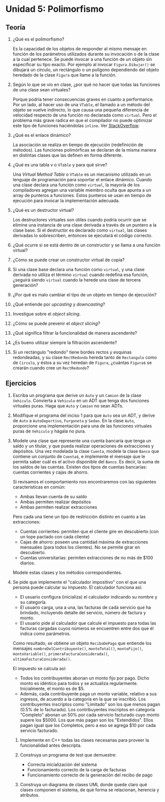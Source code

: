 # Unidad 5: Polimorfismo

## Teoría

1. ¿Qué es el polimorfismo?

    Es la capacidad de los objetos de responder al mismo mensaje en función
    de los parámetros utilizados durante su invocación o de la clase a la cual
    pertenece. Se puede invocar a una función de un objeto sin especificar su 
    tipo exacto. Por ejemplo al invocar `Figura.Dibujar()` se dibujará un
    círculo, un rectángulo o un polígono dependiendo del objeto heredado de
    la clase `Figura` que llame a la función.

2. Según lo que se vio en clase, ¿por qué no hacer que todas las
   funciones de una clase sean virtuales?

   Porque podría tener consecuencias graves en cuanto a performance. Por un
   lado, al hacer uso de una `VTable`, el llamado a un método del objeto se
   vuelve indirecto, lo que causa una pequeña diferencia de velocidad respecto
   de una función no declarada como `virtual`. Pero el problema más grave 
   radica en que el compilador no puede optimizar este tipo de funciones
   haciéndolas `inline`. Ver [StackOverflow](https://stackoverflow.com/questions/292124/is-there-any-reason-not-to-make-a-member-function-virtual).

3. ¿Qué es el enlace dinámico?

   La asociación se realiza en tiempo de ejecución (redefinición de métodos).
   Las funciones polimórficas se declaran de la misma manera en distintas 
   clases que las definen en forma diferente.

4. ¿Qué es una tabla v o `VTable` y para qué sirve?

   Una _Virtual Method Table_ o `VTable` es un mecanismo utilizado en un
   lenguaje de programación para soportar el enlace dinámico. Cuando una clase
   declara una función como `virtual`, la mayoría de los compiladores agregan
   una variable miembro oculta que apunta a un array de punteros a funciones.
   Estos punteros se usan en tiempo de ejecución para invocar la implementación
   adecuada.

5. ¿Qué es un destructor virtual?

   Los destructores virtuales son útiles cuando podría ocurrir que se elimine
   una instancia de una clase derivada a través de un puntero a la clase base.
   Si el destructor es declarado como `virtual`, las clases derivadas lo
   sobrescriben, entonces se ejecutará el código correcto.

6. ¿Qué ocurre si se está dentro de un constructor y se llama a una
   función virtual?

7. ¿Cómo se puede crear un constructor virtual de copia?

8. Si una clase base declara una función como `virtual`, y una clase
   derivada no utiliza el término `virtual` cuando redefina esa función,
   ¿seguirá siendo `virtual` cuando la herede una clase de tercera
   generación?

9. ¿Por qué es malo cambiar el tipo de un objeto en tiempo de ejecución?

10. ¿Qué entiende por _upcasting_ y _downcasting_?

11. Investigue sobre el _object slicing_.

12. ¿Cómo se puede prevenir el _object slicing_?

13. ¿Qué significa filtrar la funcionalidad de manera ascendente?

14. ¿Es bueno utilizar siempre la filtración ascendente?

15. Si un rectángulo "redondo" tiene bordes rectos y esquinas
    redondeadas, y su clase `RectRedondo` hereda tanto de `Rectangulo` como
    de `Circulo`, y éstos a su vez heredan de `Figura`, ¿cuántas `Figura`s
    se crearán cuando cree un `RectRedondo`?

## Ejercicios

1.  Escriba un programa que derive un `Auto` y un `Camion` de la clase
    `Vehiculo`. Convierta a `Vehiculo` en un ADT que tenga dos funciones
    virtuales puras. Haga que `Auto` y `Camion` no sean ADTs.

2.  Modifique el programa del inciso 1 para que `Auto` sea un ADT, y
    derive de `Auto` a `AutoDeportivo`, `Furgoneta` y `Sedan`. En la clase
    `Auto`, proporcione una implementación para una de las funciones
    virtuales puras de `Vehiculo` y hágala no pura.

3.  Modele una clase que represente una cuenta bancaria que tenga un
    saldo y un titular, y que pueda realizar operaciones de extracciones y
    depósitos. Una vez modelada la clase `Cuenta`, modele la clase `Banco`
    que contiene un conjunto de `Cuenta`s, e implemente el mensaje que
    le permita saber cuál es el activo disponible del `Banco`. Es decir, la
    suma de los saldos de las cuentas. Existen dos tipos de cuentas
    bancarias: cuentas corrientes y cajas de ahorro.

    Si revisamos el comportamiento nos encontraremos con las siguientes
    características en común:

    - Ambas llevan cuenta de su saldo
    - Ambas permiten realizar depósitos
    - Ambas permiten realizar extracciones

    Pero cada una tiene un tipo de restricción distinto en cuanto a las
    extracciones:

    - Cuentas corrientes: permiten que el cliente gire en descubierto (con
      un tope pactado con cada cliente)
    - Cajas de ahorro: poseen una cantidad máxima de extracciones mensuales
      (para todos los clientes). No se permite girar en descubierto.
    - Cuentas universitarias: permiten extracciones de no más de $100
      diarios.

    Modele estas clases y los métodos correspondientes.

4.  Se pide que implemente el "calculador impositivo" con el que una
    persona puede calcular su impuesto. El calculador funciona así:

    - El usuario configura (inicializa) el calculador indicando su
      nombre y su categoría.
    - El usuario carga, una a una, las facturas de cada servicio que ha
      brindado, incluyendo detalle del servicio, número de factura y
      monto.
    - El usuario pide al calculador que calcule el impuesto para todas
      las facturas cargadas cuyos números se encuentren entre dos que él
      indica como parámetros.

    Como resultado, se obtiene un objeto `ReciboDePago` que entiende los
    mensajes `nombreDelContribuyente()`, `montoTotal()`, `montoFijo()`,
    `montoVariable()`, `primeraFacturaConsiderada()`,
    `ultimaFacturaConsiderada()`.

    El impuesto se calcula así:

    - Todos los contribuyentes abonan un monto fijo por pago. Dicho
      monto es idéntico para todos y se actualiza regularmente.
      Inicialmente, el monto es de $5.
    - Además, cada contribuyente paga un monto variable, relativo
      a sus ingresos, de acuerdo a la categoría en la que se
      inscribió. Los contribuyentes inscriptos como "Limitado" son
      los que menos pagan (0.5% de lo facturado). Los contribuyentes
      inscriptos en categoría "Completo" abonan un 50% por cada
      servicio facturado cuyo monto supere los $5000. Los que más
      pagan son los "Extendidos". Ellos pagan igual que los Completos,
      pero a eso se agrega $10 por cada servicio facturado.

    1. Implemente en C++ todas las clases necesarias para proveer la
       funcionalidad antes descripta.

    2. Construya un programa de test que demuestre:

       - Correcta inicialización del sistema
       - Funcionamiento correcto de la carga de facturas
       - Funcionamiento correcto de la generación del recibo de pago

    3. Construya un diagrama de clases UML donde quede claro qué clases
       componen el sistema, de qué forma se relacionan, herencia y
       atributos.
